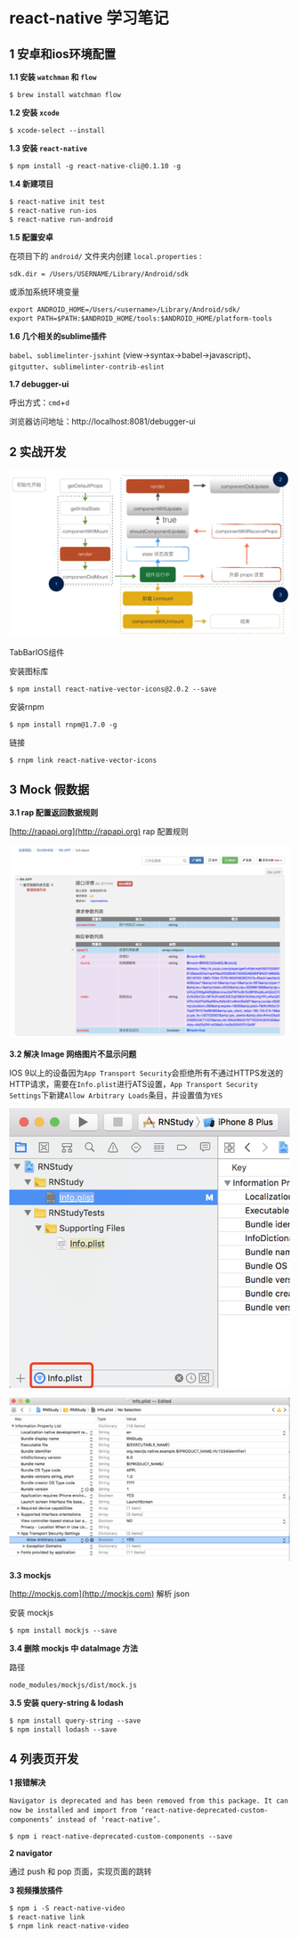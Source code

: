 # react-native 学习笔记

## 1 安卓和ios环境配置

**1.1 安装 `watchman` 和 `flow`**

```shell
$ brew install watchman flow
```

**1.2 安装 `xcode`**

```Shell
$ xcode-select --install
```

**1.3 安装 `react-native`**

```Shell
$ npm install -g react-native-cli@0.1.10 -g
```

**1.4 新建项目**

```Shell
$ react-native init test
$ react-native run-ios
$ react-native run-android
```

**1.5 配置安卓**

在项目下的 `android/` 文件夹内创建 `local.properties` :

```config
sdk.dir = /Users/USERNAME/Library/Android/sdk
```

或添加系统环境变量

```config
export ANDROID_HOME=/Users/<username>/Library/Android/sdk/
export PATH=$PATH:$ANDROID_HOME/tools:$ANDROID_HOME/platform-tools
```

**1.6 几个相关的sublime插件**

`babel`、`sublimelinter-jsxhint` (view->syntax->babel->javascript)、`gitgutter`、`sublimelinter-contrib-eslint`

**1.7 debugger-ui**

呼出方式：`cmd`+`d`

浏览器访问地址：http://localhost:8081/debugger-ui



## 2 实战开发 

![react生命周期](pic/react生命周期.png)

TabBarIOS组件

安装图标库

```Shell
$ npm install react-native-vector-icons@2.0.2 --save
```

安装rnpm

```Shell
$ npm install rnpm@1.7.0 -g
```

链接

```Shell
$ rnpm link react-native-vector-icons
```

## 3 Mock 假数据

**3.1 rap 配置返回数据规则**

[http://rapapi.org](http://rapapi.org) rap 配置规则

![rap-mock假数据](pic/rap-mock假数据.png)

**3.2 解决 Image 网络图片不显示问题**

IOS 9以上的设备因为`App Transport Security`会拒绝所有不通过HTTPS发送的HTTP请求，需要在`Info.plist`进行ATS设置，`App Transport Security Settings`下新建`Allow Arbitrary Loads`条目，并设置值为`YES`

![解决Image网络图片不显示问题01](pic/解决Image网络图片不显示问题01.png)

![解决Image网络图片不显示问题01](pic/解决Image网络图片不显示问题02.png)

**3.3 mockjs**

[http://mockjs.com](http://mockjs.com) 解析 json

 安装 mockjs

```Shell
$ npm install mockjs --save
```

**3.4 删除 mockjs 中 dataImage 方法**

路径

```
node_modules/mockjs/dist/mock.js
```

**3.5 安装 query-string & lodash**

```Shell
$ npm install query-string --save
$ npm install lodash --save
```

## 4 列表页开发

**1 报错解决**

`Navigator is deprecated and has been removed from this package. It can now be installed and import from ‘react-native-deprecated-custom-components’ instead of ‘react-native’.`

```Shell
$ npm i react-native-deprecated-custom-components --save
```

**2 navigator**

通过 push 和 pop 页面，实现页面的跳转

**3 视频播放插件**

```Shell
$ npm i -S react-native-video
$ react-native link
$ rnpm link react-native-video
```

